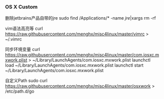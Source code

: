 ### OS X Custom

删除jetbrains产品自带的jre
sudo find /Applications/* -name *jre*|xargs rm -rf

vim语法高亮等
curl https://raw.githubusercontent.com/menghx/misc4linux/master/vimrc > ~/.vimrc

同步环境变量
curl https://raw.githubusercontent.com/menghx/misc4linux/master/com.iosxc.mxwork.plist > ~/Library/LaunchAgents/com.iosxc.mxwork.plist
launchctl load ~/Library/LaunchAgents/com.iosxc.mxwork.plist
launchctl start ~/Library/LaunchAgents/com.iosxc.mxwork.plist

自定义Path
sudo curl https://raw.githubusercontent.com/menghx/misc4linux/master/osxwork > /etc/path.d/go